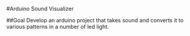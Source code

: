 #Arduino Sound Visualizer

##Goal
Develop an arduino project that takes sound and converts it to various patterns in a number of led light.
